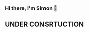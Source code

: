 ### Hi there, I'm Simon 👋

## UNDER CONSRTUCTION

<!-- 

[![GitHub Streak](https://streak-stats.demolab.com?user=sidutoit&theme=radical&exclude_days=Sun%2CSat)](https://git.io/streak-stats)

[![Simon's GitHub Statistics](https://github-readme-stats.vercel.app/api?username=sidutoit&theme=radical)](https://github.com/anuraghazra/github-readme-stats)

-->

